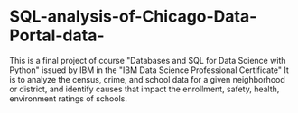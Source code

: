 # SQL-analysis-of-Chicago-Data-Portal-data-
This is a final project of course "Databases and SQL for Data Science with Python" issued by IBM in the "IBM Data Science Professional Certificate"
It is to analyze the census, crime, and school data for a given neighborhood or district, and identify causes that impact the enrollment, safety, health, environment ratings of schools.
